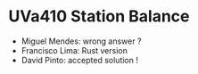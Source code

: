 # UVa410 Station Balance
- Miguel Mendes: wrong answer ?
- Francisco Lima: Rust version
- David Pinto: accepted solution !

